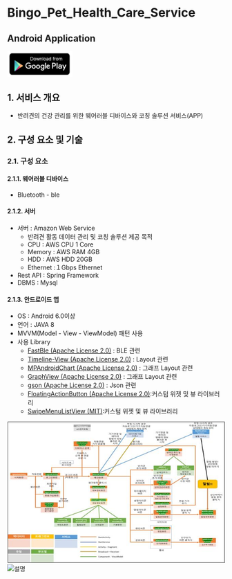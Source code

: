 # Bingo_Pet_Health_Care_Service
## Android Application

<a href="https://play.google.com/store/apps/details?id=kr.co.jmsmart.bingo"><img src="./playstore.jpg" width="30%"/></a>

## 1. 서비스 개요
* 반려견의 건강 관리를 위한 웨어러블 디바이스와 코칭 솔루션 서비스(APP)

## 2. 구성 요소 및 기술
### 2.1. 구성 요소 
#### 2.1.1. 웨어러블 디바이스
* Bluetooth - ble
#### 2.1.2. 서버
* 서버 : Amazon Web Service
  * 반려견 활동 데이터 관리 및 코칭 솔루션 제공 목적 
  * CPU : AWS CPU 1 Core
  * Memory : AWS RAM 4GB
  * HDD : AWS HDD 20GB
  * Ethernet :１Gbps Ethernet
* Rest API : Spring Framework
* DBMS : Mysql
#### 2.1.3. 안드로이드 앱
* OS : Android 6.0이상
* 언어 : JAVA 8
* MVVM(Model - View - ViewModel) 패턴 사용
* 사용 Library 
  * [FastBle (Apache License 2.0)](
https://github.com/Jasonchenlijian/FastBle) : BLE 관련
  * [Timeline-View (Apache License 2.0)](https://github.com/vipulasri/Timeline-View) : Layout 관련
  * [MPAndroidChart (Apache License 2.0)](https://github.com/PhilJay/MPAndroidChart) : 그래프 Layout 관련
  * [GraphView (Apache License 2.0)](https://github.com/jjoe64/GraphView) : 그래프 Layout 관련
  * [gson (Apache License 2.0)](https://github.com/google/gson
) : Json 관련
  * [FloatingActionButton (Apache License 2.0)](https://github.com/Clans/FloatingActionButton):커스텀 위젯 및 뷰 라이브러리
  * [SwipeMenuListView (MIT)](https://github.com/baoyongzhang/SwipeMenuListView):커스텀 위젯 및 뷰 라이브러리

![Component](./component.jpg)
![설명](./설명.jpg)